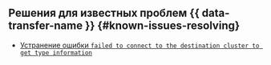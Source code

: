 ## Решения для известных проблем {{ data-transfer-name }} {#known-issues-resolving}

* [Устранение ошибки `failed to connect to the destination cluster to get type information`](failed-to-connect-to-the-destination-cluster-to-get-type-information.md)